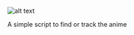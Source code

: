 ![alt text](https://i.ibb.co/DG0dg31/Screenshot-20210626-121450.png)

A simple script to find or track the anime 
